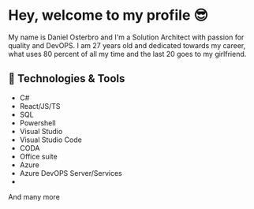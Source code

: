 # Hey, welcome to my profile 😎

My name is Daniel Osterbro and I'm a Solution Architect with passion for quality and DevOPS. I am 27 years old and dedicated towards my career, what uses 80 percent of all my time and the last 20 goes to my girlfriend. 

## 🔧 Technologies & Tools
- C#
- React/JS/TS
- SQL
- Powershell
- Visual Studio
- Visual Studio Code
- CODA
- Office suite
- Azure
- Azure DevOPS Server/Services
- 
And many more
